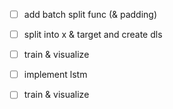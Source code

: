 - [ ] add batch split func (& padding)
- [ ] split into x & target and create dls
- [ ] train & visualize
- [ ] implement lstm
- [ ] train & visualize

